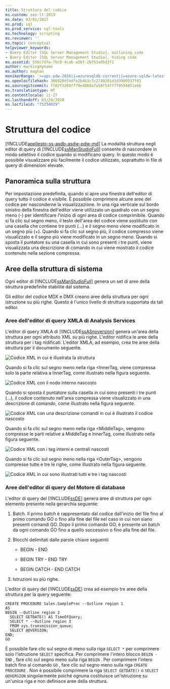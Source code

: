 ```yaml
---
title: Struttura del codice
ms.custom: seo-lt-2019
ms.date: 03/01/2017
ms.prod: sql
ms.prod_service: sql-tools
ms.technology: scripting
ms.reviewer: ''
ms.topic: conceptual
helpviewer_keywords:
- Query Editor [SQL Server Management Studio], outlining code
- Query Editor [SQL Server Management Studio], hiding code
ms.assetid: 556c7dfe-7bc8-4cab-a36f-2b753a05d3f1
author: markingmyname
ms.author: maghan
monikerRange: '>=aps-pdw-2016||=azuresqldb-current||=azure-sqldw-latest||>=sql-server-2016||=sqlallproducts-allversions||>=sql-server-linux-2017||=azuresqldb-mi-current'
ms.openlocfilehash: 366928df4dfe2b4b3c7c2749201d1d3980937f01
ms.sourcegitcommit: ff82f3260ff79ed860a7a58f54ff7f0594851e6b
ms.translationtype: HT
ms.contentlocale: it-IT
ms.lasthandoff: 03/29/2020
ms.locfileid: "75254029"
---
```

# <a name="code-outlining"></a>Struttura del codice
[!INCLUDE[appliesto-ss-asdb-asdw-pdw-md](../../includes/appliesto-ss-asdb-asdw-pdw-md.md)]
  La modalità struttura negli editor di query di [!INCLUDE[ssManStudioFull](../../includes/ssmanstudiofull-md.md)] consente di nascondere in modo selettivo il codice quando si modificano query. In questo modo è possibile visualizzare più facilmente il codice utilizzato, soprattutto in file di query di dimensioni elevate.  
  
## <a name="outlining-overview"></a>Panoramica sulla struttura  
 Per impostazione predefinita, quando si apre una finestra dell'editor di query tutto il codice è visibile. È possibile comprimere alcune aree del codice per nasconderne la visualizzazione. In una riga verticale sul bordo sinistro della finestra dell'editor viene utilizzato un quadrato con un segno meno (-) per identificare l'inizio di ogni area di codice comprimibile. Quando si fa clic sul segno meno, il testo dell'area del codice viene sostituito con una casella che contiene tre punti (...) e il segno meno viene modificato in un segno più (+). Quando si fa clic sul segno più, il codice compresso viene visualizzato e il segno più viene modificato in un segno meno. Quando si sposta il puntatore su una casella in cui sono presenti i tre punti, viene visualizzata una descrizione di comando in cui viene mostrato il codice contenuto nella sezione compressa.  
  
## <a name="system-outline-regions"></a>Aree della struttura di sistema  
 Ogni editor di [!INCLUDE[ssManStudioFull](../../includes/ssmanstudiofull-md.md)] genera un set di aree della struttura predefinite stabilite dal sistema.  
  
 Gli editor del codice MDX e DMX creano aree della struttura per ogni istruzione su più righe. Questo è l'unico livello di struttura supportata da tali editor.  
  
### <a name="analysis-services-xmla-query-editor-regions"></a>Aree dell'editor di query XMLA di Analysis Services  
 L'editor di query XMLA di [!INCLUDE[ssASnoversion](../../includes/ssasnoversion-md.md)] genera un'area della struttura per ogni attributo XML su più righe. L'editor nidifica le aree della struttura per i tag nidificati. L'editor XMLA, ad esempio, crea tre aree della struttura per il documento seguente.  
  
 ![Codice XML in cui è illustrata la struttura](../../ssms/scripting/media/editoutlinexmlfull.gif "Codice XML in cui è illustrata la struttura")  
  
 Quando si fa clic sul segno meno nella riga \<InnerTag, viene compressa solo la parte relativa a InnerTag, come illustrato nella figura seguente.  
  
 ![Codice XML con il nodo interno nascosto](../../ssms/scripting/media/editoutlinexmlinnercol.gif "Codice XML con il nodo interno nascosto")  
  
 Quando si sposta il puntatore sulla casella in cui sono presenti i tre punti (...), il codice contenuto nell'area compressa viene visualizzato in una descrizione di comando, come illustrato nella figura seguente.  
  
 ![Codice XML con una descrizione comandi in cui è illustrato il codice nascosto](../../ssms/scripting/media/editoutlinexmlmouse.gif "Codice XML con una descrizione comandi in cui è illustrato il codice nascosto")  
  
 Quando si fa clic sul segno meno nella riga \<MiddleTag>, vengono compresse le parti relative a MiddleTag e InnerTag, come illustrato nella figura seguente.  
  
 ![Codice XML con i tag interni e centrali nascosti](../../ssms/scripting/media/editoutlinexmlmiddlecol.gif "Codice XML con i tag interni e centrali nascosti")  
  
 Quando si fa clic sul segno meno nella riga \<OuterTag>, vengono compresse tutte e tre le righe, come illustrato nella figura seguente.  
  
 ![Codice XML in cui sono illustrati tutti e tre i tag nascosti](../../ssms/scripting/media/editoutlinexmloutercol.gif "Codice XML in cui sono illustrati tutti e tre i tag nascosti")  
  
### <a name="database-engine-query-editor-regions"></a>Aree dell'editor di query del Motore di database  
 L'editor di query del [!INCLUDE[ssDE](../../includes/ssde-md.md)] genera aree di struttura per ogni elemento presente nella gerarchia seguente:  
  
1.  Batch. Il primo batch è rappresentato dal codice dall'inizio del file fino al primo comando GO o fino alla fine del file nel caso in cui non siano presenti comandi GO. Dopo il primo comando GO, è presente un batch da ogni comando GO fino a quello successivo o fino alla fine del file.  
  
2.  Blocchi delimitati dalle parole chiave seguenti:  
  
    -   BEGIN - END  
  
    -   BEGIN TRY - END TRY  
  
    -   BEGIN CATCH - END CATCH  
  
3.  Istruzioni su più righe.  
  
 L'editor di query del [!INCLUDE[ssDE](../../includes/ssde-md.md)] crea ad esempio tre aree della struttura per la query seguente:  
  
```  
CREATE PROCEDURE Sales.SampleProc --Outline region 1  
AS  
BEGIN --Outline region 2   
  SELECT GETDATE() AS TimeOfQuery;  
  SELECT * --Outline region 3  
  FROM sys.transmission_queue;  
  SELECT @@VERSION;  
END;  
GO  
```  
  
 È possibile fare clic sul segno di meno sulla riga `SELECT *` per comprimere solo l'istruzione `SELECT` specifica. Per comprimere l'intero blocco `BEGIN - END` , fare clic sul segno meno sulla riga `BEGIN` . Per comprimere l'intero batch fino al comando `GO` , fare clic sul segno meno sulla riga `CREATE PROCEDURE` . Non è possibile comprimere la riga `SELECT GETDATE()` o `SELECT @@VERSION` singolarmente poiché ognuna costituisce un'istruzione su un'unica riga e non definisce aree della struttura.  
  
  
